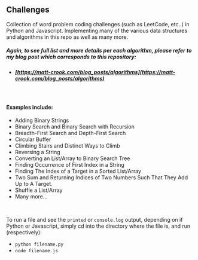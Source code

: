 ## Challenges

Collection of word problem coding challenges (such as LeetCode, etc..) in Python and Javascript. Implementing many of the various data structures and algorithms in this repo as well as many more.

##### Again, to see full list and more details per each algorithm, please refer to my blog post which corresponds to this repository:
* ##### [https://matt-crook.com/blog_posts/algorithms](https://matt-crook.com/blog_posts/algorithms)

<br>

#### Examples include:

* Adding Binary Strings
* Binary Search and Binary Search with Recursion
* Breadth-First Search and Depth-First Search
* Circular Buffer
* Climbing Stairs and Distinct Ways to Climb
* Reversing a String
* Converting an List/Array to Binary Search Tree
* Finding Occurrence of First Index in a String
* Finding The Index of a Target in a Sorted List/Array
* Two Sum and Returning Indices of Two Numbers Such That They Add Up to A Target.
* Shuffle a List/Array
* Many more...


<br>

To run a file and see the `printed` or `console.log` output, depending on if Python or Javascript, simply cd into the directory where the file is, and run (respectively):
* `python filename.py`
* `node filename.js`
